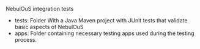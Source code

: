 NebulOuS integration tests

- tests: Folder With a Java Maven project with JUnit tests that validate basic aspects of NebulOuS
- apps: Folder containing necessary testing apps used during the testing process.